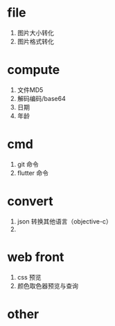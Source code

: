 # file
1. 图片大小转化
2. 图片格式转化

# compute
1. 文件MD5
2. 解码编码/base64
3. 日期
4. 年龄

# cmd
1. git 命令
2. flutter 命令

# convert
1. json 转换其他语言（objective-c）
2. 

# web front
1. css 预览
2. 颜色取色器预览与查询

# other
